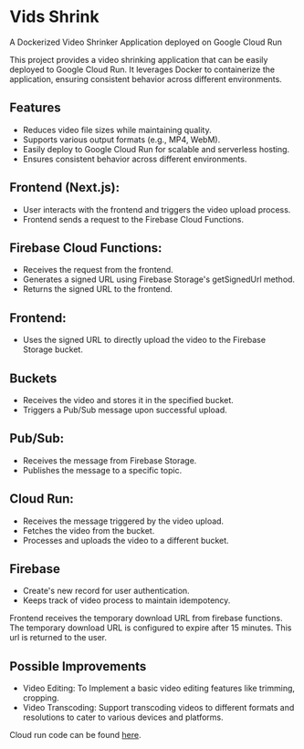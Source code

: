 # Vids Shrink

A Dockerized Video Shrinker Application deployed on Google Cloud Run

This project provides a video shrinking application that can be easily deployed to Google Cloud Run. It leverages Docker to containerize the application, ensuring consistent behavior across different environments.

## Features

- Reduces video file sizes while maintaining quality.
- Supports various output formats (e.g., MP4, WebM).
- Easily deploy to Google Cloud Run for scalable and serverless hosting.
- Ensures consistent behavior across different environments.

## Frontend (Next.js):

- User interacts with the frontend and triggers the video upload process.
- Frontend sends a request to the Firebase Cloud Functions.

## Firebase Cloud Functions:

- Receives the request from the frontend.
- Generates a signed URL using Firebase Storage's getSignedUrl method.
- Returns the signed URL to the frontend.

## Frontend:

- Uses the signed URL to directly upload the video to the Firebase Storage bucket.

## Buckets

- Receives the video and stores it in the specified bucket.
- Triggers a Pub/Sub message upon successful upload.

## Pub/Sub:

- Receives the message from Firebase Storage.
- Publishes the message to a specific topic.

## Cloud Run:

- Receives the message triggered by the video upload.
- Fetches the video from the bucket.
- Processes and uploads the video to a different bucket.

## Firebase

- Create's new record for user authentication.
- Keeps track of video process to maintain idempotency.

Frontend receives the temporary download URL from firebase functions. The temporary download URL is configured to expire after 15 minutes. This url is returned to the user.

## Possible Improvements

- Video Editing: To Implement a basic video editing features like trimming, cropping.
- Video Transcoding: Support transcoding videos to different formats and resolutions to cater to various devices and platforms.

Cloud run code can be found [here](https://github.com/Anandprabhu530/vidshrink).
